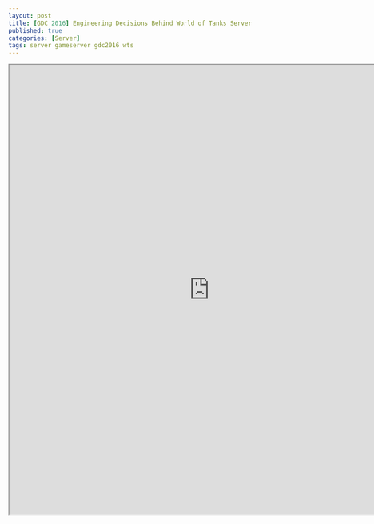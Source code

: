 ```yaml
---
layout: post
title: [GDC 2016] Engineering Decisions Behind World of Tanks Server
published: true
categories: [Server]
tags: server gameserver gdc2016 wts
---
```

<iframe width="800" height="900" src="https://docs.google.com/document/d/e/2PACX-1vSPGEUkWXCAp8ioPhV-RerdxKhNNZP2b33upstsSKd4dTb6KNqEhVa7jWSAHFo4hSXCBppuO8mb8_LA/pub?embedded=true"></iframe>  
    
